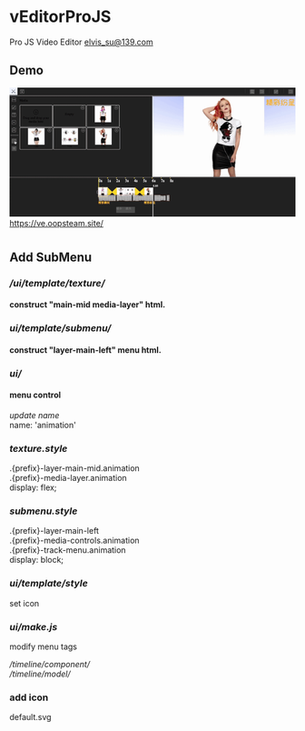 # vEditorProJS
Pro JS Video Editor
elvis_su@139.com
## Demo
![Image demo](https://raw.githubusercontent.com/oopsteams/vEditorProJS/master/newEditor.gif)
https://ve.oopsteam.site/
#   
## Add SubMenu
### */ui/template/texture/*  
#### construct "main-mid media-layer" html.
### *ui/template/submenu/* 
#### construct "layer-main-left" menu html.
### *ui/*  
#### menu control
_update name_  
name: 'animation'
### *texture.style*  
.{prefix}-layer-main-mid.animation  
    .{prefix}-media-layer.animation  
        display: flex;  

### *submenu.style*  
.{prefix}-layer-main-left  
    .{prefix}-media-controls.animation  
        .{prefix}-track-menu.animation  
            display: block;  
 
### *ui/template/style*  
set icon
### *ui/make.js*  
modify menu tags

*/timeline/component/*  
*/timeline/model/*  
### add icon
default.svg
